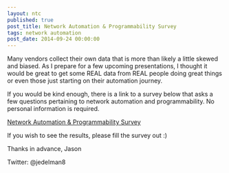 ```yaml
---
layout: ntc
published: true
post_title: Network Automation & Programmability Survey
tags: network automation
post_date: 2014-09-24 00:00:00
---
```


Many vendors collect their own data that is more than likely a little skewed and biased.  As I prepare for a few upcoming presentations, I thought it would be great to get some REAL data from REAL people doing great things or even those just starting on their automation journey.

<!--more-->

If you would be kind enough, there is a link to a survey below that asks a few questions pertaining to network automation and programmability.  No personal information is required.

[Network Automation & Programmability Survey](https://docs.google.com/forms/d/1PG--6me4EeCuRm7ytwg67JvNApRVmh5kHUdz2qJvJIE/viewform?usp=send_form)

If you wish to see the results, please fill the survey out :)


Thanks in advance,
Jason

Twitter: @jedelman8


